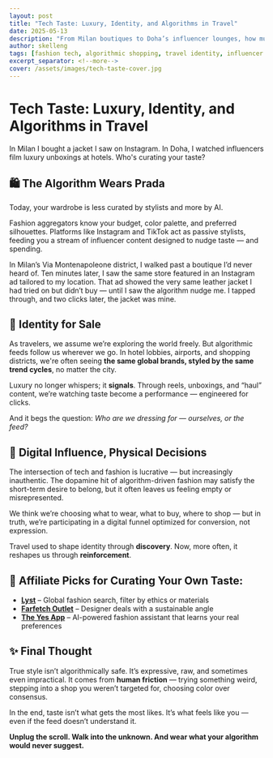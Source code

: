 ```yaml
---
layout: post
title: "Tech Taste: Luxury, Identity, and Algorithms in Travel"
date: 2025-05-13
description: "From Milan boutiques to Doha’s influencer lounges, how much of our luxury taste is truly our own?"
author: skelleng
tags: [fashion tech, algorithmic shopping, travel identity, influencer culture, digital taste]
excerpt_separator: <!--more-->
cover: /assets/images/tech-taste-cover.jpg
---
```


# Tech Taste: Luxury, Identity, and Algorithms in Travel

In Milan I bought a jacket I saw on Instagram. In Doha, I watched influencers film luxury unboxings at hotels. Who's curating your taste?

<!--more-->

## 🛍️ The Algorithm Wears Prada

Today, your wardrobe is less curated by stylists and more by AI.

Fashion aggregators know your budget, color palette, and preferred silhouettes. Platforms like Instagram and TikTok act as passive stylists, feeding you a stream of influencer content designed to nudge taste — and spending.

In Milan’s Via Montenapoleone district, I walked past a boutique I’d never heard of. Ten minutes later, I saw the same store featured in an Instagram ad tailored to my location. That ad showed the very same leather jacket I had tried on but didn’t buy — until I saw the algorithm nudge me. I tapped through, and two clicks later, the jacket was mine.

## 🤳 Identity for Sale

As travelers, we assume we’re exploring the world freely. But algorithmic feeds follow us wherever we go. In hotel lobbies, airports, and shopping districts, we're often seeing **the same global brands, styled by the same trend cycles**, no matter the city.

Luxury no longer whispers; it **signals**. Through reels, unboxings, and “haul” content, we’re watching taste become a performance — engineered for clicks.

And it begs the question: *Who are we dressing for — ourselves, or the feed?*

## 💼 Digital Influence, Physical Decisions

The intersection of tech and fashion is lucrative — but increasingly inauthentic. The dopamine hit of algorithm-driven fashion may satisfy the short-term desire to belong, but it often leaves us feeling empty or misrepresented.

We think we’re choosing what to wear, what to buy, where to shop — but in truth, we’re participating in a digital funnel optimized for conversion, not expression.

Travel used to shape identity through **discovery**. Now, more often, it reshapes us through **reinforcement**.

## 🛒 Affiliate Picks for Curating Your Own Taste:

- **[Lyst](https://www.lyst.com)** – Global fashion search, filter by ethics or materials  
- **[Farfetch Outlet](https://www.farfetch.com)** – Designer deals with a sustainable angle  
- **[The Yes App](https://www.theyes.com)** – AI-powered fashion assistant that learns your real preferences  

## ✨ Final Thought

True style isn’t algorithmically safe. It’s expressive, raw, and sometimes even impractical. It comes from **human friction** — trying something weird, stepping into a shop you weren’t targeted for, choosing color over consensus.

In the end, taste isn’t what gets the most likes. It’s what feels like you — even if the feed doesn’t understand it.

**Unplug the scroll. Walk into the unknown. And wear what your algorithm would never suggest.**
